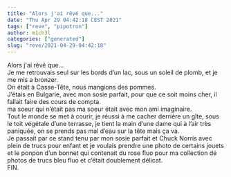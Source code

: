 ```yaml
---
title: "Alors j'ai rêvé que..."
date: "Thu Apr 29 04:42:18 CEST 2021"
tags: ["reve", "pipotron"]
author: m1ch3l
categories: ["generated"]
slug: "reve/2021-04-29-04:42:18"
---
```


Alors j'ai rêvé que...<br>
Je me retrouvais seul sur les bords d’un lac, sous un soleil de plomb, et je me mis a bronzer.<br>
On était à Casse-Tête, nous mangions des pommes.<br>
J’étais en Bulgarie, avec mon sosie parfait, pour que ce soit moins cher, il fallait faire des cours de compta.<br>
ma soeur qui n’était pas ma soeur était avec mon ami imaginaire.<br>
Tout le monde se met à courir, je réussi à me cacher derrière un gîte, sous le toit végétale d’une terrasse, je tient la main d’une dame qui à l’air très paniquée, on se prends pas mal d’eau sur la tête mais ça va.<br>
Je passait par ce stand tenu par mon sosie parfait et Chuck Norris avec plein de trucs pour enfant et je voulais prendre une photo de certains jouets et le ponpon d’un bonnet qui contenait du rose fluo pour ma collection de photos de trucs bleu fluo et c’était doublement délicat.<br>
FIN.<br>

